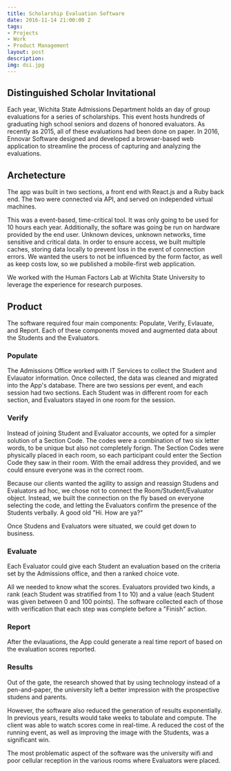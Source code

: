 ```yaml
---
title: Scholarship Evaluation Software
date: 2016-11-14 21:00:00 Z
tags:
- Projects
- Work
- Product Management
layout: post
description: 
img: dsi.jpg
---
```


## Distinguished Scholar Invitational
Each year, Wichita State Admissions Department holds an day of group evaluations for a series of scholarships. This event hosts hundreds of graduating high school seniors and dozens of honored evaluators. As recently as 2015, all of these evaluations had been done on paper. In 2016, Ennovar Software designed and developed a browser-based web application to streamline the process of capturing and analyzing the evaluations.

## Archetecture
The app was built in two sections, a front end with React.js and a Ruby back end. The two were connected via API, and served on independed virtual machines.

This was a event-based, time-critical tool. It was only going to be used for 10 hours each year. Additionally, the softare was going be run on hardware provided by the end user. Unknown devices, unknown networks, time sensitive and critical data. In order to ensure access, we built multiple caches, storing data locally to prevent loss in the event of connection errors. We wanted the users to not be influenced by the form factor, as well as keep costs low, so we published a mobile-first web application. 

We worked with the Human Factors Lab at Wichita State University to leverage the experience for research purposes. 

## Product
The software required four main components: Populate, Verify, Evlauate, and Report. Each of these components moved and augmented data about the Students and the Evaluators.

### Populate
The Admissions Office worked with IT Services to collect the Student and Evlauator information. Once collected, the data was cleaned and migrated into the App's database. There are two sessions per event, and each session had two sections. Each Student was in different room for each section, and Evaluators stayed in one room for the session.

### Verify
Instead of joining Student and Evaluator accounts, we opted for a simpler solution of a Section Code. The codes were a combination of two six letter words, to be unique but also not completely forign. The Section Codes were physically placed in each room, so each participant could enter the Section Code they saw in their room. With the email address they provided, and we could ensure everyone was in the correct room.

Because our clients wanted the agility to assign and reassign Studens and Evaluators ad hoc, we chose not to connect the Room/Student/Evaluator object. Instead, we built the connection on the fly based on everyone selecting the code, and letting the Evaluators confirm the presence of the Students verbally. A good old "Hi. How are ya?"

Once Studens and Evaluators were situated, we could get down to business.

### Evaluate
Each Evaluator could give each Student an evaluation based on the criteria set by the Admissions office, and then a ranked choice vote.

All we needed to know what the scores. Evaluators provided two kinds, a rank (each Student was stratified from 1 to 10) and a value (each Student was given between 0 and 100 points). The software collected each of those with verification that each step was complete before a "Finish" action. 
 
### Report
After the evlauations, the App could generate a real time report of based on the evaluation scores reported.

### Results
Out of the gate, the research showed that by using technology instead of a pen-and-paper, the university left a better impression with the prospective studens and parents.

However, the software also reduced the generation of results exponentially. In previous years, results would take weeks to tabulate and compute. The client was able to watch scores come in real-time. A reduced the cost of the running event, as well as improving the image with the Students, was a significant win.

The most problematic aspect of the software was the university wifi and poor cellular reception in the various rooms where Evaluators were placed.